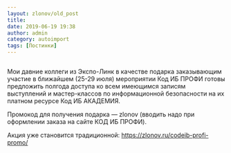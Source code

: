 ```yaml
---
layout: zlonov/old_post
title: 
date: 2019-06-19 19:38
author: admin
category: autoimport
tags: [Постинки]
---
```

<!-- wp:image {"id":72522, "align": "center"} -->
<div class="wp-block-image"><figure class="aligncenter"><img src="/assets/uploads/Special-offer-2.jpg" alt="" class="wp-image-72522" /></figure></div>
<!-- /wp:image -->


Мои давние коллеги из Экспо-Линк в качестве подарка заказывающим участие в ближайшем (25-29 июля) мероприятии Код ИБ ПРОФИ готовы предложить полгода доступа ко всем имеющимся записям выступлений и мастер-классов по информационной безопасности на их платном ресурсе Код ИБ АКАДЕМИЯ.




Промокод для получения подарка — zlonov (вводить надо при оформлении заказа на сайте КОД ИБ ПРОФИ).




Акция уже становится традиционной: <a href="https://zlonov.ru/codeib-profi-promo/">https://zlonov.ru/codeib-profi-promo/</a>

